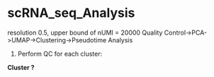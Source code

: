 # scRNA_seq_Analysis

resolution 0.5, upper bound of nUMI = 20000
Quality Control->PCA->UMAP->Clustering->Pseudotime Analysis 

1. Perform QC for each cluster:

**Cluster ?** 

